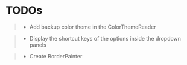 # TODOs

> - Add backup color theme in the ColorThemeReader

> - Display the shortcut keys of the options inside the dropdown panels

> - Create BorderPainter
